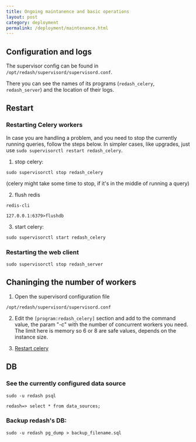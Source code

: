 ```yaml
---
title: Ongoing maintanence and basic operations
layout: post
category: deployment
permalink: /deployment/maintenance.html
---
```


## Configuration and logs

The supervisor config can be found in `/opt/redash/supervisord/supervisord.conf`.

There you can see the names of its programs (`redash_celery`, `redash_server`) and the location of their logs.

## Restart

### Restarting Celery workers

In case you are handling a problem, and you need to stop the currently running queries, follow the steps below.
In simpler cases, like upgrades, just use `sudo supervisorctl restart redash_celery`.

1. stop celery:

`sudo supervisorctl stop redash_celery`

(celery might take some time to stop, if it's in the middle of running a query)

2. flush redis 

`redis-cli`

`127.0.0.1:6379>flushdb`

3. start celery:

`sudo supervisorctl start redash_celery`

### Restarting the web client

`sudo supervisorctl stop redash_server`

## Chaninging the number of workers

1. Open the supervisord configuration file 

`/opt/redash/supervisord/supervisord.conf`

2. Edit the `[program:redash_celery]` section and add to the command value, the param "-c" with the number of concurrent workers you need. 
The limit here is memory so 6 or 8 are safe values, depends on the instance size.

3. [Restart celery](#restarting-celery-workers)

## DB

### See the currently configured data source

`sudo -u redash psql`

`redash=> select * from data_sources;`

### Backup redash's DB:

`sudo -u redash pg_dump > backup_filename.sql`

